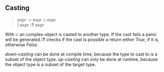 ## Casting

> expr := expr **::** expr\
> | expr **:?** expr

With **::** an complex-object is casted to another type. If the cast fails a
panic will be generated.**:?** checks if the cast is possible a return either
*True*, if it is, otherwise *False*.

*down-casting* can be done at compile time, because the type to cast to is a
subset of the object type. *up-casting* can only be done at runtime, because
the object type is a subset of the target type.
